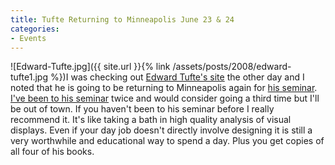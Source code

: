 ```yaml
---
title: Tufte Returning to Minneapolis June 23 & 24
categories:
- Events
---
```


![Edward-Tufte.jpg]({{ site.url }}{% link /assets/posts/2008/edward-tufte1.jpg %})I was checking out [Edward Tufte's site](http://www.edwardtufte.com/) the other day and I noted that he is going to be returning to Minneapolis again for [his seminar](http://www.edwardtufte.com/tufte/courses). [I've been to his seminar](/thingelstad/edward-tufte) twice and would consider going a third time but I'll be out of town.
If you haven't been to his seminar before I really recommend it. It's like taking a bath in high quality analysis of visual displays. Even if your day job doesn't directly involve designing it is still a very worthwhile and educational way to spend a day. Plus you get copies of all four of his books.

